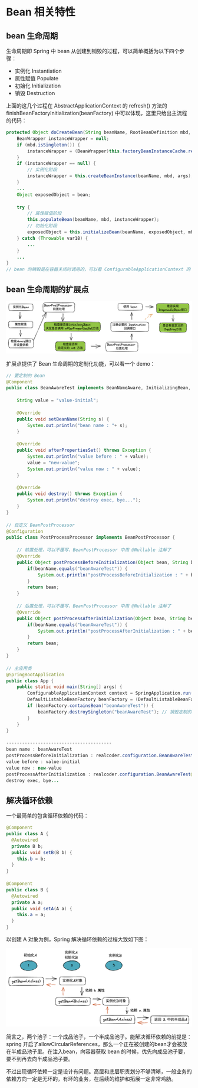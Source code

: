 # Bean 相关特性

## bean 生命周期

生命周期即 Spring 中 bean 从创建到销毁的过程，可以简单概括为以下四个步骤：

- 实例化 Instantiation
- 属性赋值 Populate
- 初始化 Initialization
- 销毁 Destruction

上面的这几个过程在 AbstractApplicationContext 的 refresh() 方法的 finishBeanFactoryInitialization(beanFactory) 中可以体现，这里只给出主流程的代码：

```java
protected Object doCreateBean(String beanName, RootBeanDefinition mbd, @Nullable Object[] args) throws BeanCreationException {
    BeanWrapper instanceWrapper = null;
    if (mbd.isSingleton()) {
        instanceWrapper = (BeanWrapper)this.factoryBeanInstanceCache.remove(beanName);
    }
    if (instanceWrapper == null) {
        // 实例化阶段
        instanceWrapper = this.createBeanInstance(beanName, mbd, args);
    }
    ...
    Object exposedObject = bean;

    try {
        // 属性赋值阶段
        this.populateBean(beanName, mbd, instanceWrapper);
        // 初始化阶段
        exposedObject = this.initializeBean(beanName, exposedObject, mbd);
    } catch (Throwable var18) {
        ...
    }
    ...
}
// bean 的销毁是在容器关闭时调用的，可以看 ConfigurableApplicationContext 的 close() 方法
```

## bean 生命周期的扩展点

![image-20220507180133620](../../image/image-20220507180133620.png)

扩展点提供了 Bean 生命周期的定制化功能，可以看一个 demo：

```java
// 要定制的 Bean
@Component
public class BeanAwareTest implements BeanNameAware, InitializingBean, DisposableBean {

    String value = "value-initial";

    @Override
    public void setBeanName(String s) {
        System.out.println("bean name : "+ s);
    }

    @Override
    public void afterPropertiesSet() throws Exception {
        System.out.println("value before : " + value);
        value = "new-value";
        System.out.println("value now : " + value);
    }

    @Override
    public void destroy() throws Exception {
        System.out.println("destroy exec, bye...");
    }
}

// 自定义 BeanPostProcessor
@Configuration
public class PostProcessProcessor implements BeanPostProcessor {

    // 前置处理，可以不覆写，BeanPostProcessor 中用 @Nullable 注解了
    @Override
    public Object postProcessBeforeInitialization(Object bean, String beanName) throws BeansException {
        if(beanName.equals("beanAwareTest")) {
            System.out.println("postProcessBeforeInitialization : " + bean);
        }
        return bean;
    }

    // 后置处理，可以不覆写，BeanPostProcessor 中用 @Nullable 注解了
    @Override
    public Object postProcessAfterInitialization(Object bean, String beanName) throws BeansException {
        if(beanName.equals("beanAwareTest")) {
            System.out.println("postProcessAfterInitialization : " + bean );
        }
        return bean;
    }
}

// 主应用类
@SpringBootApplication
public class App {
    public static void main(String[] args) {
        ConfigurableApplicationContext context = SpringApplication.run(App.class, args);
        DefaultListableBeanFactory beanFactory = (DefaultListableBeanFactory) context.getBeanFactory();
        if (beanFactory.containsBean("beanAwareTest")) {
            beanFactory.destroySingleton("beanAwareTest"); // 销毁定制的 bean
        }
    }
}

----------------------------------------
bean name : beanAwareTest
postProcessBeforeInitialization : realcoder.configuration.BeanAwareTest@4052274f
value before : value-initial
value now : new-value
postProcessAfterInitialization : realcoder.configuration.BeanAwareTest@4052274f
destroy exec, bye...
```

## 解决循环依赖

一个最简单的包含循环依赖的代码：

```java
@Component
public class A {
  @Autowired
  private B b;
  public void setB(B b) {
    this.b = b;
  }
}

@Component
public class B {
  @Autowired
  private A a;
  public void setA(A a) {
    this.a = a;
  }
}
```

以创建 A 对象为例，Spring 解决循环依赖的过程大致如下图：

<img src="../../image/image-20220508173413358.png" alt="image-20220508173413358" style="zoom:80%;" />

简言之，两个池子：一个成品池子，一个半成品池子。能解决循环依赖的前提是：spring 开启了allowCircularReferences，那么一个正在被创建的bean才会被放在半成品池子里。在注入bean，向容器获取 bean 的时候，优先向成品池子要，要不到再去向半成品池子要。

不过出现循环依赖一定是设计有问题。高层和底层职责划分不够清晰，一般业务的依赖方向一定是无环的，有环的业务，在后续的维护和拓展一定非常鸡肋。